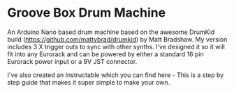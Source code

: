 # Groove Box Drum Machine
An Arduino Nano based drum machine based on the awesome DrumKid build (https://github.com/mattybrad/drumkid) by Matt Bradshaw.  My version includes 3 X trigger outs to sync with other synths.  I've designed it so it will fit into any Eurorack and can be powered by either a standard 16 pin Eurorack power input or a 9V JST connector.

I've also created an Instructable which you can find here - This is a step by step guide that makes it super simple to make your own.
